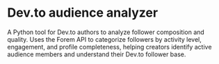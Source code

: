 # Dev.to audience analyzer
A Python tool for Dev.to authors to analyze follower composition and quality. Uses the Forem API to categorize followers by activity level, engagement, and profile completeness, helping creators identify active audience members and understand their Dev.to follower base.

